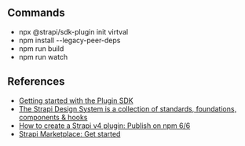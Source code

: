 

## Commands 
- npx @strapi/sdk-plugin init virtval
- npm install --legacy-peer-deps
- npm run build 
- npm run watch

## References
- [Getting started with the Plugin SDK](https://docs.strapi.io/dev-docs/plugins/development/create-a-plugin)
- [The Strapi Design System is a collection of standards, foundations, components & hooks](https://design-system.strapi.io/?path=/docs/getting-started-welcome--docs)
- [How to create a Strapi v4 plugin: Publish on npm 6/6](https://strapi.io/blog/how-to-create-a-strapi-v4-plugin-publish-on-npm-6-6)
- [Strapi Marketplace: Get started](https://market.strapi.io/submit-plugin)